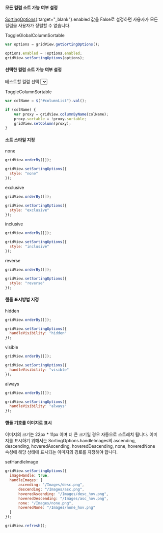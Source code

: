 #### 모든 컬럼 소트 가능 여부 설정

[SortingOptions](http://help.realgrid.com/api/types/SortingOptions/){:target="_blank"}.enabled 값을 False로 설정하면 사용자가 모든 컬럼을 사용자가 정렬할 수 없습니다.

<a class="btn primary small round lowercase" id="btnToggleGlobalColumnSortable">ToggleGlobalColumnSortable</a>

```js
var options = gridView.getSortingOptions();

options.enabled = !options.enabled;
gridView.setSortingOptions(options);
```

#### 선택한 컬럼 소트 가능 여부 설정  
테스트할 컬럼 선택 <select id="columnList" onchange="javascript:selectColumn()">
[DataColumn](http://help.realgrid.com/api/types/DataColumn/){:target="_blank"}.sortable의 값이 False로 설정된 컬럼은 사용자가 정렬할 수 없습니다.

<a class="btn primary small round lowercase" id="btnToggleColumnSortable">ToggleColumnSortable</a>

```js
var colName = $("#columnList").val();

if (colName) {
    var proxy = gridView.columnByName(colName);
    proxy.sortable = !proxy.sortable;
    gridView.setColumn(proxy);
}
```

#### 소트 스타일 지정

<a class="btn primary small round lowercase" id="btnNone">none</a>

```js
gridView.orderBy([]);

gridView.setSortingOptions({
  style: "none"
});
```

<a class="btn primary small round lowercase" id="btnExclusive">exclusive</a>

```js
gridView.orderBy([]);

gridView.setSortingOptions({
  style: "exclusive"
});
```

<a class="btn primary small round lowercase" id="btnInclusive">inclusive</a>

```js
gridView.orderBy([]);

gridView.setSortingOptions({
  style: "inclusive"
});
```

<a class="btn primary small round lowercase" id="btnReverse">reverse</a>

```js
gridView.orderBy([]);

gridView.setSortingOptions({
  style: "reverse"
});
```

#### 핸들 표시방법 지정

<a class="btn primary small round lowercase" id="btnHidden">hidden</a>

```js
gridView.orderBy([]);

gridView.setSortingOptions({
  handleVisibility: "hidden"
});
```

<a class="btn primary small round lowercase" id="btnVisible">visible</a>

```js
gridView.orderBy([]);

gridView.setSortingOptions({
  handleVisibility: "visible"
});
```

<a class="btn primary small round lowercase" id="btnAlways">always</a>

```js
gridView.orderBy([]);

gridView.setSortingOptions({
  handleVisibility: "always"
});
```

#### 핸들 기호를 이미지로 표시

이미지의 크기는 22px * 11px 이며 더 큰 크기일 경우 자동으로 스트레치 됩니다. 
이미지를 표시하기 위해서는 SortingOptions.handleImages의 ascending, descending, hoveredAscending, hoveredDescending, none, hoveredNone 속성에 해당 상태에 표시되는 이미지의 경로를 지정해야 합니다.

<a class="btn primary small round lowercase" id="btnSetHandleImage">setHandleImage</a>

```js
gridView.setSortingOptions({
  imageHandle: true,
  handleImages: {
      ascending: "/Images/desc.png",
      descending: "/Images/asc.png",
      hoveredAscending: "/Images/desc_hov.png",
      hoveredDescending: "/Images/asc_hov.png",
      none: "/Images/none.png",
      hoveredNone: "/Images/none_hov.png"
  }
});

gridView.refresh();
```

<script>
function createColumnList(grid) {
  var names = grid.getColumnNames();
  var list = $("#columnList");
  
  $.map(names, function (c) {
    $("<option />", { value: c, text: c }).appendTo(list);
  });
} 

function selectColumn() {
    var colName = $("#columnList").val();
    if (colName) {
        var columns = gridView.columnsByTag("sel");
        if (columns) {
            for (i = 0; i < columns.length; i++) {
                var column = columns[i];
                column.tag = undefined;
                column.header = {};
                column.header.styles = {
                    borderLeft: undefined,
                    borderRight: undefined,
                    borderTop: undefined,
                    borderBottom: undefined
                };
                gridView.setColumn(column);
            }
        }
 
        var column = gridView.columnByName(colName);
        if (column) {
 
            column.tag = "sel";
            column.header = {};
            column.header.styles = {
                borderLeft: "#ff660000,2",
                borderRight: "#ff660000,2",
                borderTop: "#ff660000,2",
                borderBottom: "#ff660000,2"
            };
            gridView.setColumn(column);
        }
    }
}

$("#btnToggleGlobalColumnSortable").click(function() { 
  var options = gridView.getSortingOptions();

  options.enabled = !options.enabled;
  gridView.setSortingOptions(options);
});

$("#btnToggleColumnSortable").click(function() { 
  var colName = $("#columnList").val();

  if (colName) {
      var proxy = gridView.columnByName(colName);
      proxy.sortable = !proxy.sortable;
      gridView.setColumn(proxy);
  }
});

$("#btnNone").click(function() { 
  gridView.orderBy([]);

  gridView.setSortingOptions({
    style: "none"
  });
});

$("#btnExclusive").click(function() { 
  gridView.orderBy([]);

  gridView.setSortingOptions({
    style: "exclusive"
  });
});

$("#btnInclusive").click(function() { 
  gridView.orderBy([]);

  gridView.setSortingOptions({
    style: "inclusive"
  });
});

$("#btnReverse").click(function() { 
  gridView.orderBy([]);

  gridView.setSortingOptions({
    style: "reverse"
  });
});

$("#btnHidden").click(function() { 
  gridView.orderBy([]);

  gridView.setSortingOptions({
    handleVisibility: "hidden"
  });
});

$("#btnVisible").click(function() { 
  gridView.orderBy([]);

  gridView.setSortingOptions({
    handleVisibility: "visible"
  });
});

$("#btnAlways").click(function() { 
  gridView.orderBy([]);

  gridView.setSortingOptions({
    handleVisibility: "always"
  });
});

$("#btnSetHandleImage").click(function() { 
  gridView.setSortingOptions({
    imageHandle: true,
    handleImages: {
        ascending: "{{"/resource/image/common/" | prepend: site.baseurl}}" + "/desc.png",
        descending: "{{"/resource/image/common/" | prepend: site.baseurl}}" + "/asc.png",
        hoveredAscending: "{{"/resource/image/common/" | prepend: site.baseurl}}" + "/desc_hov.png",
        hoveredDescending: "{{"/resource/image/common/" | prepend: site.baseurl}}" + "/asc_hov.png",
        none: "{{"/resource/image/common/" | prepend: site.baseurl}}" + "/none.png",
        hoveredNone: "{{"/resource/image/common/" | prepend: site.baseurl}}" + "/none_hov.png"
    }
  });

  gridView.refresh();
});

</script>

